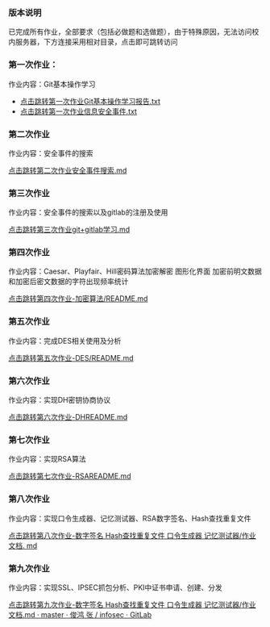 ### 版本说明

已完成所有作业，全部要求（包括必做题和选做题），由于特殊原因，无法访问校内服务器，下方连接采用相对目录，点击即可跳转访问

### 第一次作业：

作业内容：Git基本操作学习

- [点击跳转第一次作业Git基本操作学习报告.txt](./第一次作业/Git基本操作学习报告.txt)
- [点击跳转第一次作业信息安全事件.txt ](./第一次作业/信息安全事件.txt)

### 第二次作业

作业内容：安全事件的搜索

[点击跳转第二次作业安全事件搜索.md](./第二次作业/安全事件搜索.md)

### 第三次作业

作业内容：安全事件的搜索以及gitlab的注册及使用

[点击跳转第三次作业git+gitlab学习.md](./第三次作业/git+gitlab学习.md)

### 第四次作业

作业内容：Caesar、Playfair、Hill密码算法加密解密 图形化界面 加密前明文数据和加密后密文数据的字符出现频率统计

[点击跳转第四次作业-加密算法/README.md](./第四次作业-加密算法/README.md)

### 第五次作业

作业内容：完成DES相关使用及分析

[点击跳转第五次作业-DES/README.md ](./第五次作业-DES/REMEAD.md)

### 第六次作业

作业内容：实现DH密钥协商协议

[点击跳转第六次作业-DHREADME.md](./第六次作业-DH/实验报告.md)

### 第七次作业

作业内容：实现RSA算法

[点击跳转第七次作业-RSAREADME.md](./第七次作业-RSA/实验报告.md)

### 第八次作业

作业内容：实现口令生成器、记忆测试器、RSA数字签名、Hash查找重复文件

[点击跳转第八次作业-数字签名 Hash查找重复文件 口令生成器 记忆测试器/作业文档.	md](./第八次作业/作业文档.md)

### 第九次作业

作业内容：实现SSL、IPSEC抓包分析、PKI中证书申请、创建、分发

[点击跳转第九次作业-数字签名 Hash查找重复文件 口令生成器 记忆测试器/作业文档.md · master · 俊鸿 张 / infosec · GitLab](./第九次作业/SSL+ipsec+PKI.md)